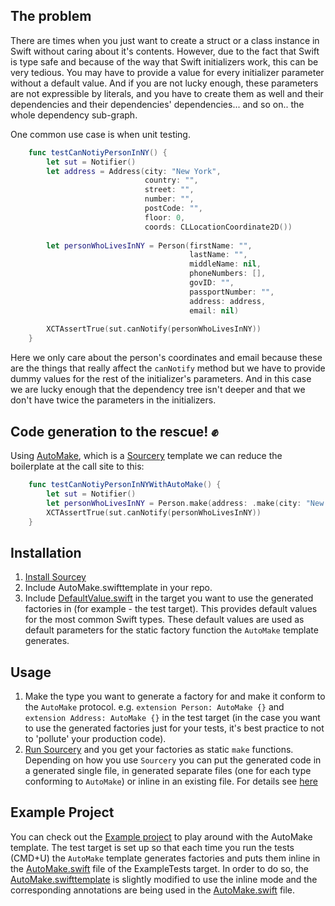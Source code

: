 ## The problem

There are times when you just want to create a struct or a class instance in Swift without caring about it's contents. However, due to the fact that Swift is type safe and because of the way that Swift initializers work, this can be very tedious. You may have to provide a value for every initializer parameter without a default value. And if you are not lucky enough, these parameters are not expressible by literals, and you have to create them as well and their dependencies and their dependencies' dependencies... and so on.. the whole dependency sub-graph.

One common use case is when unit testing.

```swift
    func testCanNotiyPersonInNY() {
        let sut = Notifier()
        let address = Address(city: "New York",
                              country: "",
                              street: "",
                              number: "",
                              postCode: "",
                              floor: 0,
                              coords: CLLocationCoordinate2D())
        
        let personWhoLivesInNY = Person(firstName: "",
                                        lastName: "",
                                        middleName: nil,
                                        phoneNumbers: [],
                                        govID: "",
                                        passportNumber: "",
                                        address: address,
                                        email: nil)
        
        XCTAssertTrue(sut.canNotify(personWhoLivesInNY))
    }
```

Here we only care about the person's coordinates and email because these are the things that really affect the `canNotify` method but we have to provide dummy values for the rest of the initializer's parameters. And in this case we are lucky enough that the dependency tree isn't deeper and that we don't have twice the parameters in the initializers.

## Code generation to the rescue! ✊

Using [AutoMake](AutoMake.swifttemplate), which is a [Sourcery](https://github.com/krzysztofzablocki/Sourcery) template we can reduce the boilerplate at the call site to this:

```swift
    func testCanNotiyPersonInNYWithAutoMake() {
        let sut = Notifier()
        let personWhoLivesInNY = Person.make(address: .make(city: "New York"))
        XCTAssertTrue(sut.canNotify(personWhoLivesInNY))
    }
```

## Installation

1. [Install Sourcey](https://github.com/krzysztofzablocki/Sourcery#installation)
2. Include AutoMake.swifttemplate in your repo.
3. Include [DefaultValue.swift](DefaultValue.swift) in the target you want to use the generated factories in (for example - the test target). This provides default values for the most common Swift types. These default values are used as default parameters for the static factory function the `AutoMake` template generates.

## Usage

1. Make the type you want to generate a factory for and make it conform to the `AutoMake` protocol. e.g. `extension Person: AutoMake {}` and `extension Address: AutoMake {}` in the test target (in the case you want to use the generated factories just for your tests, it's best practice to not to 'pollute' your production code).
2. [Run Sourcery](https://github.com/krzysztofzablocki/Sourcery#usage) and you get your factories as static `make` functions. Depending on how you use `Sourcery` you can put the generated code in a generated single file, in generated separate files (one for each type conforming to `AutoMake`) or inline in an existing file. For details see [here](https://cdn.rawgit.com/krzysztofzablocki/Sourcery/master/docs/writing-templates.html)

## Example Project
You can check out the [Example project](Example) to play around with the AutoMake template. The test target is set up so that each time you run the tests (CMD+U) the `AutoMake` template generates factories and puts them inline in the [AutoMake.swift](Example/ExampleTests/AutoMake.swift) file of the ExampleTests target. In order to do so, the [AutoMake.swifttemplate](Example/AutoMake.swifttemplate) is slightly modified to use the inline mode and the corresponding annotations are being used in the [AutoMake.swift](Example/ExampleTests/AutoMake.swift) file.